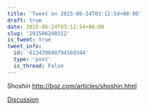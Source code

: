 ```yaml
---
title: 'Tweet on 2015-06-24T03:12:54+00:00'
draft: true
date: 2015-06-24T03:12:54+00:00
slug: '201506240312'
is_tweet: true
tweet_info:
  id: '613439608794169344'
  type: 'post'
  is_thread: False
---
```




Shoshin <http://boz.com/articles/shoshin.html>

[Discussion](https://x.com/sytelus/status/613439608794169344)
